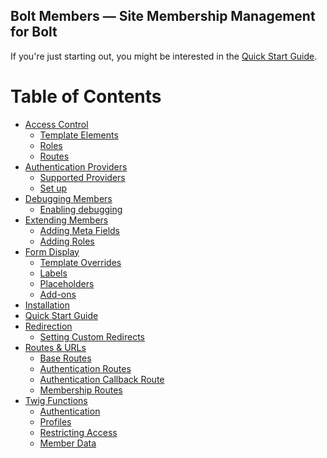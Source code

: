 Bolt Members — Site Membership Management for Bolt
--------------------------------------------------

If you're just starting out, you might be interested in the [Quick Start Guide](quick-start.md).


Table of Contents
=================

* [Access Control](access-control.md#access-control)
  * [Template Elements](access-control.md#template-elements)
  * [Roles](access-control.md#roles)
  * [Routes](access-control.md#routes)
* [Authentication Providers](authentication-providers.md#authentication-providers)
  * [Supported Providers](authentication-providers.md#supported-providers)
  * [Set up](authentication-providers.md#set-up)
* [Debugging Members](debugging.md#debugging-members)
  * [Enabling debugging](debugging.md#enabling-debugging)
* [Extending Members](extending.md#extending-members)
  * [Adding Meta Fields](extending-adding-meta-fields.md#extending-adding-meta-fields)
  * [Adding Roles](extending-adding-roles.md#extending-adding-roles)
* [Form Display](form-display.md#form-display)
  * [Template Overrides](form-display.md#template-overrides)
  * [Labels](form-display.md#labels)
  * [Placeholders](form-display.md#placeholders)
  * [Add-ons](form-display.md#add-ons)
* [Installation](installation.md#installation)
* [Quick Start Guide](quick-start.md#quick-start-guide)
* [Redirection](redirection.md#redirection)
  * [Setting Custom Redirects](redirection.md#setting-custom-redirects)
* [Routes & URLs](routes-urls.md#routes--urls)
  * [Base Routes](routes-urls.md#base-routes)
  * [Authentication Routes](routes-urls.md#authentication-routes)
  * [Authentication Callback Route](routes-urls.md#authentication-callback-route)
  * [Membership Routes](routes-urls.md#membership-routes)
* [Twig Functions](twig-functions.md#twig-functions)
  * [Authentication](twig-functions.md#authentication)
  * [Profiles](twig-functions.md#profiles)
  * [Restricting Access](twig-functions.md#restricting-access)
  * [Member Data](twig-functions.md#member-data)
